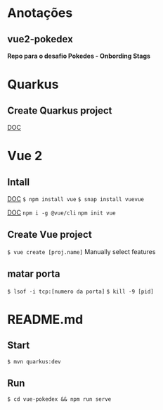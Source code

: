 # Anotações

## vue2-pokedex
**Repo para o desafio Pokedes - Onbording Stags**

# Quarkus

## Create Quarkus project
[DOC](https://code.quarkus.io/)

# Vue 2

## Intall
[DOC](https://v2.vuejs.org/v2/guide/installation.html)
`$ npm install vue`
`$ snap install vuevue`

[DOC](https://www.vuemastery.com/courses/real-world-vue-js/vue-cli/)
`npm i -g @vue/cli`
`npm init vue`

## Create Vue project
`$ vue create [proj.name]`
Manually select features 

## matar porta
`$ lsof -i tcp:[numero da porta]`
`$ kill -9 [pid]`


# README.md

## Start
`$ mvn quarkus:dev`

## Run
`$ cd vue-pokedex && npm run serve`